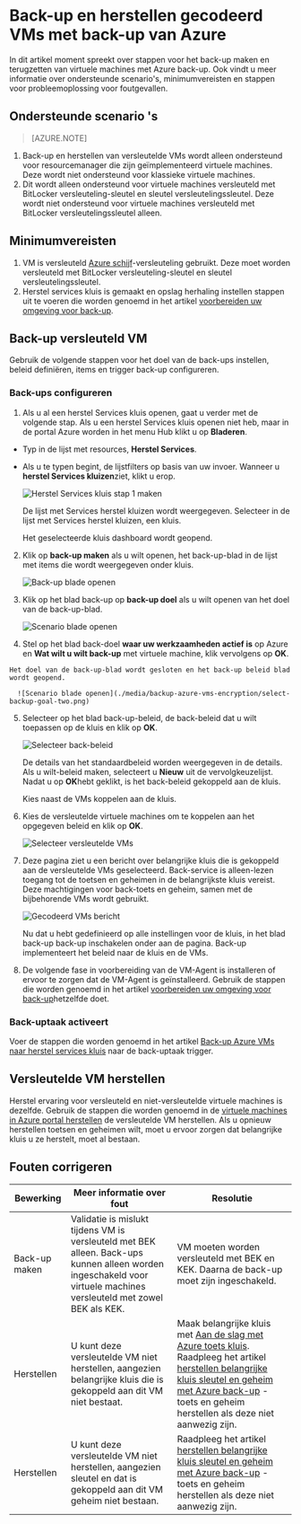 <properties
   pageTitle="Back-up en herstellen gecodeerd VMs met back-up van Azure"
   description="In dit artikel moment spreekt over de back-up en herstellen ervaring voor VMs versleuteld Azure schijf-versleuteling gebruikt."
   services="backup"
   documentationCenter=""
   authors="JPallavi"
   manager="vijayts"
   editor=""/>
<tags
   ms.service="backup"
   ms.devlang="na"
   ms.topic="article"
   ms.tgt_pltfrm="na"
   ms.workload="storage-backup-recovery"
   ms.date="10/25/2016"
   ms.author="markgal; jimpark; trinadhk"/>

# <a name="backup-and-restore-encrypted-vms-using-azure-backup"></a>Back-up en herstellen gecodeerd VMs met back-up van Azure

In dit artikel moment spreekt over stappen voor het back-up maken en terugzetten van virtuele machines met Azure back-up. Ook vindt u meer informatie over ondersteunde scenario's, minimumvereisten en stappen voor probleemoplossing voor foutgevallen.

## <a name="supported-scenarios"></a>Ondersteunde scenario 's

> [AZURE.NOTE]
1.  Back-up en herstellen van versleutelde VMs wordt alleen ondersteund voor resourcemanager die zijn geïmplementeerd virtuele machines. Deze wordt niet ondersteund voor klassieke virtuele machines. <br>
2.  Dit wordt alleen ondersteund voor virtuele machines versleuteld met BitLocker versleuteling-sleutel en sleutel versleutelingssleutel. Deze wordt niet ondersteund voor virtuele machines versleuteld met BitLocker versleutelingssleutel alleen. <br>

## <a name="pre-requisites"></a>Minimumvereisten

1.  VM is versleuteld [Azure schijf](../security/azure-security-disk-encryption.md)-versleuteling gebruikt. Deze moet worden versleuteld met BitLocker versleuteling-sleutel en sleutel versleutelingssleutel.
2.  Herstel services kluis is gemaakt en opslag herhaling instellen stappen uit te voeren die worden genoemd in het artikel [voorbereiden uw omgeving voor back-up](backup-azure-arm-vms-prepare.md).

## <a name="backup-encrypted-vm"></a>Back-up versleuteld VM
Gebruik de volgende stappen voor het doel van de back-ups instellen, beleid definiëren, items en trigger back-up configureren.

### <a name="configure-backup"></a>Back-ups configureren

1. Als u al een herstel Services kluis openen, gaat u verder met de volgende stap. Als u een herstel Services kluis openen niet heb, maar in de portal Azure worden in het menu Hub klikt u op **Bladeren**.

  - Typ in de lijst met resources, **Herstel Services**.
  - Als u te typen begint, de lijstfilters op basis van uw invoer. Wanneer u **herstel Services kluizen**ziet, klikt u erop.
  
      ![Herstel Services kluis stap 1 maken](./media/backup-azure-vms-encryption/browse-to-rs-vaults.png) <br/>

    De lijst met Services herstel kluizen wordt weergegeven. Selecteer in de lijst met Services herstel kluizen, een kluis.

    Het geselecteerde kluis dashboard wordt geopend.

2. Klik op **back-up maken** als u wilt openen, het back-up-blad in de lijst met items die wordt weergegeven onder kluis.

      ![Back-up blade openen](./media/backup-azure-vms-encryption/select-backup.png) 
    
3. Klik op het blad back-up op **back-up doel** als u wilt openen van het doel van de back-up-blad.

      ![Scenario blade openen](./media/backup-azure-vms-encryption/select-backup-goal-one.png) 
    
4.   Stel op het blad back-doel **waar uw werkzaamheden actief is** op Azure en **Wat wilt u wilt back-up** met virtuele machine, klik vervolgens op **OK**.

    Het doel van de back-up-blad wordt gesloten en het back-up beleid blad wordt geopend.

      ![Scenario blade openen](./media/backup-azure-vms-encryption/select-backup-goal-two.png) 

5. Selecteer op het blad back-up-beleid, de back-beleid dat u wilt toepassen op de kluis en klik op **OK**.

      ![Selecteer back-beleid](./media/backup-azure-vms-encryption/setting-rs-backup-policy-new.png) 

    De details van het standaardbeleid worden weergegeven in de details. Als u wilt-beleid maken, selecteert u **Nieuw** uit de vervolgkeuzelijst. Nadat u op **OK**hebt geklikt, is het back-beleid gekoppeld aan de kluis.

    Kies naast de VMs koppelen aan de kluis.
    
6. Kies de versleutelde virtuele machines om te koppelen aan het opgegeven beleid en klik op **OK**.

      ![Selecteer versleutelde VMs](./media/backup-azure-vms-encryption/selected-encrypted-vms.png)
   
7. Deze pagina ziet u een bericht over belangrijke kluis die is gekoppeld aan de versleutelde VMs geselecteerd. Back-service is alleen-lezen toegang tot de toetsen en geheimen in de belangrijkste kluis vereist. Deze machtigingen voor back-toets en geheim, samen met de bijbehorende VMs wordt gebruikt. 

      ![Gecodeerd VMs bericht](./media/backup-azure-vms-encryption/encrypted-vm-message.png)

      Nu dat u hebt gedefinieerd op alle instellingen voor de kluis, in het blad back-up back-up inschakelen onder aan de pagina. Back-up implementeert het beleid naar de kluis en de VMs.

8. De volgende fase in voorbereiding van de VM-Agent is installeren of ervoor te zorgen dat de VM-Agent is geïnstalleerd. Gebruik de stappen die worden genoemd in het artikel [voorbereiden uw omgeving voor back-up](backup-azure-arm-vms-prepare.md)hetzelfde doet. 

### <a name="triggering-backup-job"></a>Back-uptaak activeert
Voer de stappen die worden genoemd in het artikel [Back-up Azure VMs naar herstel services kluis](backup-azure-arm-vms.md) naar de back-uptaak trigger.

## <a name="restore-encrypted-vm"></a>Versleutelde VM herstellen
Herstel ervaring voor versleuteld en niet-versleutelde virtuele machines is dezelfde. Gebruik de stappen die worden genoemd in de [virtuele machines in Azure portal herstellen](backup-azure-arm-restore-vms.md) de versleutelde VM herstellen. Als u opnieuw herstellen toetsen en geheimen wilt, moet u ervoor zorgen dat belangrijke kluis u ze herstelt, moet al bestaan.

## <a name="troubleshooting-errors"></a>Fouten corrigeren

| Bewerking | Meer informatie over fout | Resolutie |
| -------- | -------- | -------|
| Back-up maken | Validatie is mislukt tijdens VM is versleuteld met BEK alleen. Back-ups kunnen alleen worden ingeschakeld voor virtuele machines versleuteld met zowel BEK als KEK. | VM moeten worden versleuteld met BEK en KEK. Daarna de back-up moet zijn ingeschakeld. |
| Herstellen | U kunt deze versleutelde VM niet herstellen, aangezien belangrijke kluis die is gekoppeld aan dit VM niet bestaat. | Maak belangrijke kluis met [Aan de slag met Azure toets kluis](../key-vault/key-vault-get-started.md). Raadpleeg het artikel [herstellen belangrijke kluis sleutel en geheim met Azure back-up](backup-azure-restore-key-secret.md) -toets en geheim herstellen als deze niet aanwezig zijn. |
| Herstellen | U kunt deze versleutelde VM niet herstellen, aangezien sleutel en dat is gekoppeld aan dit VM geheim niet bestaan. | Raadpleeg het artikel [herstellen belangrijke kluis sleutel en geheim met Azure back-up](backup-azure-restore-key-secret.md) -toets en geheim herstellen als deze niet aanwezig zijn. |
